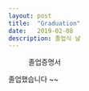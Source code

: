 ```yaml
---
layout: post
title:  "Graduation"
date:   2019-02-08
description: 졸업식 날
---
```



<figure>
    <img src="{{ '/assets/img/graduate1.jpg' | prepend: site.baseurl }}" alt=""> 
    <figcaption>졸업증명서</figcaption>
</figure>

졸업했습니다 ~~ 

<br><br><br><br>